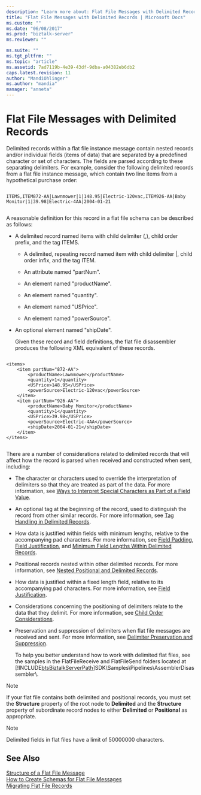 ```yaml
---
description: "Learn more about: Flat File Messages with Delimited Records"
title: "Flat File Messages with Delimited Records | Microsoft Docs"
ms.custom: ""
ms.date: "06/08/2017"
ms.prod: "biztalk-server"
ms.reviewer: ""

ms.suite: ""
ms.tgt_pltfrm: ""
ms.topic: "article"
ms.assetid: 7ad7119b-4e39-43df-9dba-a04382eb6db2
caps.latest.revision: 11
author: "MandiOhlinger"
ms.author: "mandia"
manager: "anneta"
---
```

# Flat File Messages with Delimited Records
Delimited records within a flat file instance message contain nested records and/or individual fields (items of data) that are separated by a predefined character or set of characters. The fields are parsed according to these separating delimiters. For example, consider the following delimited records from a flat file instance message, which contain two line items from a hypothetical purchase order:  
  
```  
  
ITEMS,ITEM872-AA|Lawnmower|1|148.95|Electric-120vac,ITEM926-AA|Baby Monitor|1|39.98|Electric-4AA|2004-01-21  
  
```  
  
 A reasonable definition for this record in a flat file schema can be described as follows:  
  
- A delimited record named items with child delimiter (,), child order prefix, and the tag ITEMS.  
  
  -   A delimited, repeating record named item with child delimiter &#124;, child order infix, and the tag ITEM.  
  
  -   An attribute named "partNum".  
  
  -   An element named "productName".  
  
  -   An element named "quantity".  
  
  -   An element named "USPrice".  
  
  -   An element named "powerSource".  
  
- An optional element named "shipDate".  
  
  Given these record and field definitions, the flat file disassembler produces the following XML equivalent of these records.  
  
```  
  
<items>  
    <item partNum="872-AA">  
        <productName>Lawnmower</productName>  
        <quantity>1</quantity>  
        <USPrice>148.95</USPrice>  
        <powerSource>Electric-120vac</powerSource>  
    </item>  
    <item partNum="926-AA">  
        <productName>Baby Monitor</productName>  
        <quantity>1</quantity>  
        <USPrice>39.98</USPrice>  
        <powerSource>Electric-4AA</powerSource>  
        <shipDate>2004-01-21</shipDate>  
    </item>  
</items>  
  
```  
  
 There are a number of considerations related to delimited records that will affect how the record is parsed when received and constructed when sent, including:  
  
- The character or characters used to override the interpretation of delimiters so that they are treated as part of the data. For more information, see [Ways to Interpret Special Characters as Part of a Field Value](../core/ways-to-interpret-special-characters-as-part-of-a-field-value.md).  
  
- An optional tag at the beginning of the record, used to distinguish the record from other similar records. For more information, see [Tag Handling in Delimited Records](../core/tag-handling-in-delimited-records.md).  
  
- How data is justified within fields with minimum lengths, relative to the accompanying pad characters. For more information, see [Field Padding](../core/field-padding.md), [Field Justification](../core/field-justification.md), and [Minimum Field Lengths Within Delimited Records](../core/minimum-field-lengths-within-delimited-records.md).  
  
- Positional records nested within other delimited records. For more information, see [Nested Positional and Delimited Records](../core/nested-positional-and-delimited-records.md).  
  
- How data is justified within a fixed length field, relative to its accompanying pad characters. For more information, see [Field Justification](../core/field-justification.md).  
  
- Considerations concerning the positioning of delimiters relate to the data that they delimit. For more information, see [Child Order Considerations](../core/child-order-considerations.md).  
  
- Preservation and suppression of delimiters when flat file messages are received and sent. For more information, see [Delimiter Preservation and Suppression](../core/delimiter-preservation-and-suppression.md).  
  
  To help you better understand how to work with delimited flat files, see the samples in the FlatFileReceive and FlatFileSend folders located at [!INCLUDE[btsBiztalkServerPath](../includes/btsbiztalkserverpath-md.md)]SDK\Samples\Pipelines\AssemblerDisassembler\\.  
  
> [!NOTE]
>  If your flat file contains both delimited and positional records, you must set the **Structure** property of the root node to **Delimited** and the **Structure** property of subordinate record nodes to either **Delimited** or **Positional** as appropriate.  
  
> [!NOTE]
>  Delimited fields in flat files have a limit of 50000000 characters.  
  
## See Also  
 [Structure of a Flat File Message](../core/structure-of-a-flat-file-message.md)   
 [How to Create Schemas for Flat File Messages](../core/how-to-create-schemas-for-flat-file-messages.md)   
 [Migrating Flat File Records](../core/migrating-flat-file-records.md)
